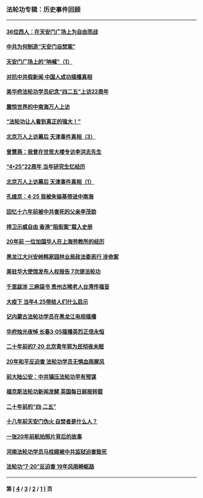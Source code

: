 ### 法轮功专辑：历史事件回顾
---
#### [36位西人：在天安门广场上为自由而战](../../pages/nf5793/n13390029.md?03270430) 
#### [中共为何制造“天安门自焚案”](../../pages/nf5793/n13183270.md?03270430) 
#### [天安门广场上的“呐喊”（1）](../../pages/nf5793/n13105277.md?03270430) 
#### [对抗中共假新闻 中国人成功插播真相](../../pages/nf5793/n12910618.md?03270430) 
#### [美华府法轮功学员纪念“四二五”上访22周年](../../pages/nf5793/n12904445.md?03270430) 
#### [震惊世界的中南海万人上访](../../pages/nf5793/n12903976.md?03270430) 
#### [“法轮功让人看到真正的强大！”](../../pages/nf5793/n12903195.md?03270430) 
#### [北京万人上访幕后 天津事件真相（3）](../../pages/nf5793/n12902807.md?03270430) 
#### [曾慧燕：我曾在世贸大楼专访李洪志先生](../../pages/nf5793/n12898729.md?03270430) 
#### [“4•25”22周年 当年研究生忆经历](../../pages/nf5793/n12894152.md?03270430) 
#### [北京万人上访幕后 天津事件真相（1）](../../pages/nf5793/n12885174.md?03270430) 
#### [孔维京：4·25 我被朱镕基带进中南海](../../pages/nf5793/n12864987.md?03270430) 
#### [回忆十六年前被中共害死的父亲李茂勋](../../pages/nf5793/n12880270.md?03270430) 
#### [捍卫示威自由 香港“阻街案”载入史册](../../pages/nf5793/n12811245.md?03270430) 
#### [20年前 一位加国华人在上海劳教所的经历](../../pages/nf5793/n12707932.md?03270430) 
#### [黑龙江大兴安岭韩家园林业局政法委恶行 涉命案](../../pages/nf5793/n12622815.md?03270430) 
#### [美驻华大使馆发布人权报告 7次提法轮功](../../pages/nf5793/n12520541.md?03270430) 
#### [千里跋涉 三麻袋书 贵州古稀老人台湾传福音](../../pages/nf5793/n12198750.md?03270430) 
#### [大疫下 当年4.25带给人们什么启示](../../pages/nf5793/n12058565.md?03270430) 
#### [记内蒙古法轮功学员在黑龙江电视插播](../../pages/nf5793/n11699194.md?03270430) 
#### [华府烛光夜悼 长春3·05插播英烈正信永恒](../../pages/nf5793/n11397432.md?03270430) 
#### [二十年前的7·20 北京青年郭为民彻夜未眠](../../pages/nf5793/n11354195.md?03270430) 
#### [20年和平反迫害 法轮功学员无惧血雨腥风](../../pages/nf5793/n11348279.md?03270430) 
#### [前大陆公安：中共镇压法轮功早有预谋](../../pages/nf5793/n11352168.md?03270430) 
#### [福克斯法轮功新闻发酵  英国每日邮报转载](../../pages/nf5793/n11285952.md?03270430) 
#### [二十年前的“四·二五”](../../pages/nf5793/n11207639.md?03270430) 
#### [十八年前天安门伪火 自焚者是什么人？](../../pages/nf5793/n10996556.md?03270430) 
#### [一张20年前航拍照片背后的故事](../../pages/nf5793/n10693797.md?03270430) 
#### [河南法轮功学员马桂娥被中共监狱迫害致死](../../pages/nf5793/n10684974.md?03270430) 
#### [法轮功“7‧20”反迫害 19年风雨崎岖路](../../pages/nf5793/n10570834.md?03270430) 

---
#### 第 [ [4](./4.md?03270430) / [3](./3.md?03270430) / [2](./2.md?03270430) / [1](./1.md?03270430) ] 页
